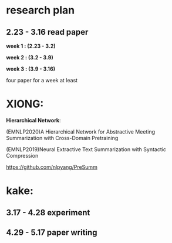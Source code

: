 research plan
=======
2.23 - 3.16 read paper
------
**week 1 : (2.23 - 3.2)**

**week 2 : (3.2 - 3.9)**

**week 3 : (3.9 - 3.16)**

four paper for a week at least


XIONG: 
=====
**Hierarchical Network**:

(EMNLP2020)A Hierarchical Network for Abstractive Meeting Summarization with Cross-Domain Pretraining

(EMNLP2019)Neural Extractive Text Summarization with Syntactic Compression 

https://github.com/nlpyang/PreSumm

kake:
====



3.17 - 4.28 experiment
------------------

4.29 - 5.17 paper writing
-------------------------

